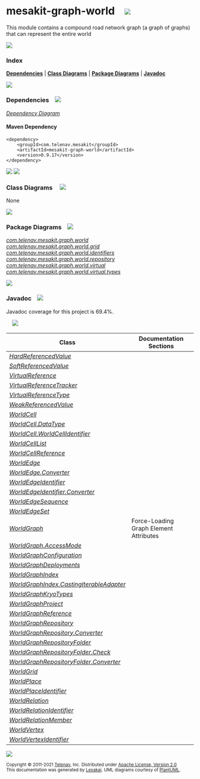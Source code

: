 [//]: # (start-user-text)



[//]: # (end-user-text)

# mesakit-graph-world &nbsp;&nbsp; <img src="https://telenav.github.io/telenav-assets/images/icons/graph-32.png" srcset="https://telenav.github.io/telenav-assets/images/icons/graph-32-2x.png 2x"/>

This module contains a compound road network graph (a graph of graphs) that can represent the entire world

<img src="https://telenav.github.io/telenav-assets/images/separators/horizontal-line-512.png" srcset="https://telenav.github.io/telenav-assets/images/separators/horizontal-line-512-2x.png 2x"/>

### Index



[**Dependencies**](#dependencies) | [**Class Diagrams**](#class-diagrams) | [**Package Diagrams**](#package-diagrams) | [**Javadoc**](#javadoc)

<img src="https://telenav.github.io/telenav-assets/images/separators/horizontal-line-512.png" srcset="https://telenav.github.io/telenav-assets/images/separators/horizontal-line-512-2x.png 2x"/>

### Dependencies <a name="dependencies"></a> &nbsp;&nbsp; <img src="https://telenav.github.io/telenav-assets/images/icons/dependencies-32.png" srcset="https://telenav.github.io/telenav-assets/images/icons/dependencies-32-2x.png 2x"/>

[*Dependency Diagram*](https://www.mesakit.org/0.9.17/lexakai/mesakit/mesakit-graph/world/documentation/diagrams/dependencies.svg)

#### Maven Dependency

    <dependency>
        <groupId>com.telenav.mesakit</groupId>
        <artifactId>mesakit-graph-world</artifactId>
        <version>0.9.17</version>
    </dependency>

<img src="https://telenav.github.io/telenav-assets/images/separators/horizontal-line-128.png" srcset="https://telenav.github.io/telenav-assets/images/separators/horizontal-line-128-2x.png 2x"/>

[//]: # (start-user-text)



[//]: # (end-user-text)

<img src="https://telenav.github.io/telenav-assets/images/separators/horizontal-line-128.png" srcset="https://telenav.github.io/telenav-assets/images/separators/horizontal-line-128-2x.png 2x"/>

### Class Diagrams <a name="class-diagrams"></a> &nbsp; &nbsp; <img src="https://telenav.github.io/telenav-assets/images/icons/diagram-40.png" srcset="https://telenav.github.io/telenav-assets/images/icons/diagram-40-2x.png 2x"/>

None

<img src="https://telenav.github.io/telenav-assets/images/separators/horizontal-line-128.png" srcset="https://telenav.github.io/telenav-assets/images/separators/horizontal-line-128-2x.png 2x"/>

### Package Diagrams <a name="package-diagrams"></a> &nbsp;&nbsp; <img src="https://telenav.github.io/telenav-assets/images/icons/box-24.png" srcset="https://telenav.github.io/telenav-assets/images/icons/box-24-2x.png 2x"/>

[*com.telenav.mesakit.graph.world*](https://www.mesakit.org/0.9.17/lexakai/mesakit/mesakit-graph/world/documentation/diagrams/com.telenav.mesakit.graph.world.svg)  
[*com.telenav.mesakit.graph.world.grid*](https://www.mesakit.org/0.9.17/lexakai/mesakit/mesakit-graph/world/documentation/diagrams/com.telenav.mesakit.graph.world.grid.svg)  
[*com.telenav.mesakit.graph.world.identifiers*](https://www.mesakit.org/0.9.17/lexakai/mesakit/mesakit-graph/world/documentation/diagrams/com.telenav.mesakit.graph.world.identifiers.svg)  
[*com.telenav.mesakit.graph.world.repository*](https://www.mesakit.org/0.9.17/lexakai/mesakit/mesakit-graph/world/documentation/diagrams/com.telenav.mesakit.graph.world.repository.svg)  
[*com.telenav.mesakit.graph.world.virtual*](https://www.mesakit.org/0.9.17/lexakai/mesakit/mesakit-graph/world/documentation/diagrams/com.telenav.mesakit.graph.world.virtual.svg)  
[*com.telenav.mesakit.graph.world.virtual.types*](https://www.mesakit.org/0.9.17/lexakai/mesakit/mesakit-graph/world/documentation/diagrams/com.telenav.mesakit.graph.world.virtual.types.svg)

<img src="https://telenav.github.io/telenav-assets/images/separators/horizontal-line-128.png" srcset="https://telenav.github.io/telenav-assets/images/separators/horizontal-line-128-2x.png 2x"/>

### Javadoc <a name="javadoc"></a> &nbsp;&nbsp; <img src="https://telenav.github.io/telenav-assets/images/icons/books-24.png" srcset="https://telenav.github.io/telenav-assets/images/icons/books-24-2x.png 2x"/>

Javadoc coverage for this project is 69.4%.  
  
&nbsp; &nbsp; <img src="https://telenav.github.io/telenav-assets/images/meters/meter-70-96.png" srcset="https://telenav.github.io/telenav-assets/images/meters/meter-70-96-2x.png 2x"/>




| Class | Documentation Sections |
|---|---|
| [*HardReferencedValue*](https://www.mesakit.org/0.9.17/javadoc/mesakit/mesakit.graph.world//////////////////////////////////////////////////////////////////.html) |  |  
| [*SoftReferencedValue*](https://www.mesakit.org/0.9.17/javadoc/mesakit/mesakit.graph.world//////////////////////////////////////////////////////////////////.html) |  |  
| [*VirtualReference*](https://www.mesakit.org/0.9.17/javadoc/mesakit/mesakit.graph.world/////////////////////////////////////////////////////////.html) |  |  
| [*VirtualReferenceTracker*](https://www.mesakit.org/0.9.17/javadoc/mesakit/mesakit.graph.world////////////////////////////////////////////////////////////////.html) |  |  
| [*VirtualReferenceType*](https://www.mesakit.org/0.9.17/javadoc/mesakit/mesakit.graph.world/////////////////////////////////////////////////////////////.html) |  |  
| [*WeakReferencedValue*](https://www.mesakit.org/0.9.17/javadoc/mesakit/mesakit.graph.world//////////////////////////////////////////////////////////////////.html) |  |  
| [*WorldCell*](https://www.mesakit.org/0.9.17/javadoc/mesakit/mesakit.graph.world///////////////////////////////////////////////.html) |  |  
| [*WorldCell.DataType*](https://www.mesakit.org/0.9.17/javadoc/mesakit/mesakit.graph.world////////////////////////////////////////////////////////.html) |  |  
| [*WorldCell.WorldCellIdentifier*](https://www.mesakit.org/0.9.17/javadoc/mesakit/mesakit.graph.world///////////////////////////////////////////////////////////////////.html) |  |  
| [*WorldCellList*](https://www.mesakit.org/0.9.17/javadoc/mesakit/mesakit.graph.world///////////////////////////////////////////////////.html) |  |  
| [*WorldCellReference*](https://www.mesakit.org/0.9.17/javadoc/mesakit/mesakit.graph.world////////////////////////////////////////////////////////.html) |  |  
| [*WorldEdge*](https://www.mesakit.org/0.9.17/javadoc/mesakit/mesakit.graph.world//////////////////////////////////////////.html) |  |  
| [*WorldEdge.Converter*](https://www.mesakit.org/0.9.17/javadoc/mesakit/mesakit.graph.world////////////////////////////////////////////////////.html) |  |  
| [*WorldEdgeIdentifier*](https://www.mesakit.org/0.9.17/javadoc/mesakit/mesakit.graph.world////////////////////////////////////////////////////////////////.html) |  |  
| [*WorldEdgeIdentifier.Converter*](https://www.mesakit.org/0.9.17/javadoc/mesakit/mesakit.graph.world//////////////////////////////////////////////////////////////////////////.html) |  |  
| [*WorldEdgeSequence*](https://www.mesakit.org/0.9.17/javadoc/mesakit/mesakit.graph.world//////////////////////////////////////////////////.html) |  |  
| [*WorldEdgeSet*](https://www.mesakit.org/0.9.17/javadoc/mesakit/mesakit.graph.world/////////////////////////////////////////////.html) |  |  
| [*WorldGraph*](https://www.mesakit.org/0.9.17/javadoc/mesakit/mesakit.graph.world///////////////////////////////////////////.html) | Force-Loading Graph Element Attributes |  
| [*WorldGraph.AccessMode*](https://www.mesakit.org/0.9.17/javadoc/mesakit/mesakit.graph.world//////////////////////////////////////////////////////.html) |  |  
| [*WorldGraphConfiguration*](https://www.mesakit.org/0.9.17/javadoc/mesakit/mesakit.graph.world////////////////////////////////////////////////////////.html) |  |  
| [*WorldGraphDeployments*](https://www.mesakit.org/0.9.17/javadoc/mesakit/mesakit.graph.world//////////////////////////////////////////////////////.html) |  |  
| [*WorldGraphIndex*](https://www.mesakit.org/0.9.17/javadoc/mesakit/mesakit.graph.world////////////////////////////////////////////////.html) |  |  
| [*WorldGraphIndex.CastingIterableAdapter*](https://www.mesakit.org/0.9.17/javadoc/mesakit/mesakit.graph.world///////////////////////////////////////////////////////////////////////.html) |  |  
| [*WorldGraphKryoTypes*](https://www.mesakit.org/0.9.17/javadoc/mesakit/mesakit.graph.world////////////////////////////////////////////////////.html) |  |  
| [*WorldGraphProject*](https://www.mesakit.org/0.9.17/javadoc/mesakit/mesakit.graph.world//////////////////////////////////////////////////.html) |  |  
| [*WorldGraphReference*](https://www.mesakit.org/0.9.17/javadoc/mesakit/mesakit.graph.world///////////////////////////////////////////////////////////////.html) |  |  
| [*WorldGraphRepository*](https://www.mesakit.org/0.9.17/javadoc/mesakit/mesakit.graph.world////////////////////////////////////////////////////////////////.html) |  |  
| [*WorldGraphRepository.Converter*](https://www.mesakit.org/0.9.17/javadoc/mesakit/mesakit.graph.world//////////////////////////////////////////////////////////////////////////.html) |  |  
| [*WorldGraphRepositoryFolder*](https://www.mesakit.org/0.9.17/javadoc/mesakit/mesakit.graph.world//////////////////////////////////////////////////////////////////////.html) |  |  
| [*WorldGraphRepositoryFolder.Check*](https://www.mesakit.org/0.9.17/javadoc/mesakit/mesakit.graph.world////////////////////////////////////////////////////////////////////////////.html) |  |  
| [*WorldGraphRepositoryFolder.Converter*](https://www.mesakit.org/0.9.17/javadoc/mesakit/mesakit.graph.world////////////////////////////////////////////////////////////////////////////////.html) |  |  
| [*WorldGrid*](https://www.mesakit.org/0.9.17/javadoc/mesakit/mesakit.graph.world///////////////////////////////////////////////.html) |  |  
| [*WorldPlace*](https://www.mesakit.org/0.9.17/javadoc/mesakit/mesakit.graph.world///////////////////////////////////////////.html) |  |  
| [*WorldPlaceIdentifier*](https://www.mesakit.org/0.9.17/javadoc/mesakit/mesakit.graph.world/////////////////////////////////////////////////////////////////.html) |  |  
| [*WorldRelation*](https://www.mesakit.org/0.9.17/javadoc/mesakit/mesakit.graph.world//////////////////////////////////////////////.html) |  |  
| [*WorldRelationIdentifier*](https://www.mesakit.org/0.9.17/javadoc/mesakit/mesakit.graph.world////////////////////////////////////////////////////////////////////.html) |  |  
| [*WorldRelationMember*](https://www.mesakit.org/0.9.17/javadoc/mesakit/mesakit.graph.world////////////////////////////////////////////////////.html) |  |  
| [*WorldVertex*](https://www.mesakit.org/0.9.17/javadoc/mesakit/mesakit.graph.world////////////////////////////////////////////.html) |  |  
| [*WorldVertexIdentifier*](https://www.mesakit.org/0.9.17/javadoc/mesakit/mesakit.graph.world//////////////////////////////////////////////////////////////////.html) |  |  

[//]: # (start-user-text)



[//]: # (end-user-text)

<img src="https://telenav.github.io/telenav-assets/images/separators/horizontal-line-512.png" srcset="https://telenav.github.io/telenav-assets/images/separators/horizontal-line-512-2x.png 2x"/>

<sub>Copyright &#169; 2011-2021 [Telenav](https://telenav.com), Inc. Distributed under [Apache License, Version 2.0](LICENSE)</sub>  
<sub>This documentation was generated by [Lexakai](https://lexakai.org). UML diagrams courtesy of [PlantUML](https://plantuml.com).</sub>
